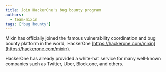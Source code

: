 ```yaml
---
title: Join HackerOne's bug bounty program
authors:
  - team-mixin
tags: ["bug bounty"]
---
```


Mixin has officially joined the famous vulnerability coordination and bug bounty platform in the world, HackerOne [https://hackerone.com/mixin](https://hackerone.com/mixin).

<!-- truncate -->

HackerOne has already provided a white-hat service for many well-known companies such as Twitter, Uber, Block.one, and others.
